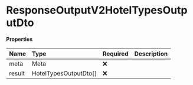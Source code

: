 # ResponseOutputV2HotelTypesOutputDto

**Properties**

| Name   | Type                  | Required | Description |
| :----- | :-------------------- | :------- | :---------- |
| meta   | Meta                  | ❌       |             |
| result | HotelTypesOutputDto[] | ❌       |             |
